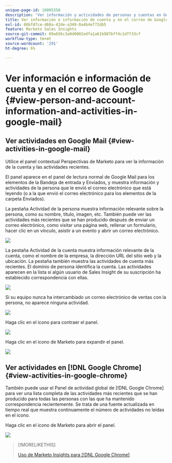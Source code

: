 ```yaml
---
unique-page-id: 10095358
description: 'Ver información y actividades de personas y cuentas en Google Mail: documentos de Marketo, documentación del producto'
title: Ver información e información de cuenta y en el correo de Google
exl-id: 06bfd7ce-d60a-42de-a349-0a4b4ef72db5
feature: Marketo Sales Insights
source-git-commit: 09a656c3a0d0002edfa1a61b987bff4c1dff33cf
workflow-type: tm+mt
source-wordcount: '291'
ht-degree: 6%

---
```


# Ver información e información de cuenta y en el correo de Google {#view-person-and-account-information-and-activities-in-google-mail}

## Ver actividades en Google Mail {#view-activities-in-google-mail}

Utilice el panel contextual Perspectivas de Marketo para ver la información de la cuenta y las actividades recientes.

El panel aparece en el panel de lectura normal de Google Mail para los elementos de la Bandeja de entrada y Enviados, y muestra información y actividades de la persona que le envió el correo electrónico que está leyendo (o a la que envió el correo electrónico para los elementos de la carpeta Enviados).

La pestaña Actividad de la persona muestra información relevante sobre la persona, como su nombre, título, imagen, etc. También puede ver las actividades más recientes que se han producido después de enviar un correo electrónico, como visitar una página web, rellenar un formulario, hacer clic en un vínculo, asistir a un evento y abrir un correo electrónico.

![](assets/1.png)

La pestaña Actividad de la cuenta muestra información relevante de la cuenta, como el nombre de la empresa, la dirección URL del sitio web y la ubicación. La pestaña también muestra las actividades de cuenta más recientes. El dominio de persona identifica la cuenta. Las actividades aparecen en la lista si algún usuario de Sales Insight de su suscripción ha establecido correspondencia con ellas.

![](assets/2.png)

Si su equipo nunca ha intercambiado un correo electrónico de ventas con la persona, no aparece ninguna actividad.

![](assets/3.png)

Haga clic en el icono para contraer el panel.

![](assets/4.png)

Haga clic en el icono de Marketo para expandir el panel.

![](assets/image2015-10-6-15-3a43-3a22.png)

## Ver actividades en [!DNL Google Chrome] {#view-activities-in-google-chrome}

También puede usar el Panel de actividad global de [!DNL Google Chrome] para ver una lista completa de las actividades más recientes que se han producido para todas las personas con las que ha mantenido correspondencia recientemente. Se trata de una fuente actualizada en tiempo real que muestra continuamente el número de actividades no leídas en el icono.

Haga clic en el icono de Marketo para abrir el panel.

![](assets/image2015-10-6-15-3a32-3a52.png)

>[!MORELIKETHIS]
>
>[Uso de Marketo Insights para [!DNL Google Chrome]](/help/marketo/product-docs/marketo-sales-insight/msi-chrome-plugin/using-marketo-insights-for-google-chrome.md)
